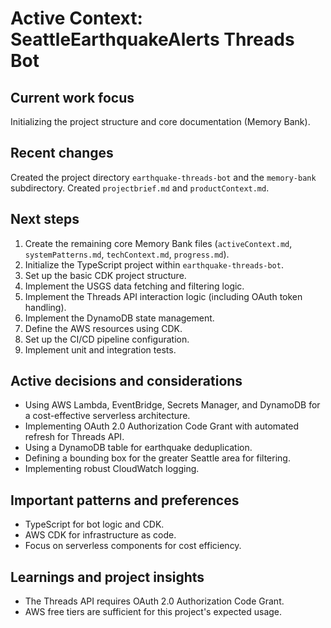 # Active Context: SeattleEarthquakeAlerts Threads Bot

## Current work focus

Initializing the project structure and core documentation (Memory Bank).

## Recent changes

Created the project directory `earthquake-threads-bot` and the `memory-bank` subdirectory.
Created `projectbrief.md` and `productContext.md`.

## Next steps

1.  Create the remaining core Memory Bank files (`activeContext.md`, `systemPatterns.md`, `techContext.md`, `progress.md`).
2.  Initialize the TypeScript project within `earthquake-threads-bot`.
3.  Set up the basic CDK project structure.
4.  Implement the USGS data fetching and filtering logic.
5.  Implement the Threads API interaction logic (including OAuth token handling).
6.  Implement the DynamoDB state management.
7.  Define the AWS resources using CDK.
8.  Set up the CI/CD pipeline configuration.
9.  Implement unit and integration tests.

## Active decisions and considerations

*   Using AWS Lambda, EventBridge, Secrets Manager, and DynamoDB for a cost-effective serverless architecture.
*   Implementing OAuth 2.0 Authorization Code Grant with automated refresh for Threads API.
*   Using a DynamoDB table for earthquake deduplication.
*   Defining a bounding box for the greater Seattle area for filtering.
*   Implementing robust CloudWatch logging.

## Important patterns and preferences

*   TypeScript for bot logic and CDK.
*   AWS CDK for infrastructure as code.
*   Focus on serverless components for cost efficiency.

## Learnings and project insights

*   The Threads API requires OAuth 2.0 Authorization Code Grant.
*   AWS free tiers are sufficient for this project's expected usage.
